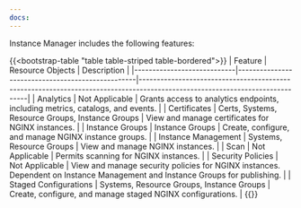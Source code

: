```yaml
---
docs:
---
```


Instance Manager includes the following features:

{{<bootstrap-table "table table-striped table-bordered">}}
| Feature                    | Resource Objects                                 | Description                                                                                                                 |
|----------------------------|--------------------------------------------------|-----------------------------------------------------------------------------------------------------------------------------|
| Analytics                  | Not Applicable                                   | Grants access to analytics endpoints, including metrics, catalogs, and events.                                              |
| Certificates               | Certs, Systems, Resource Groups, Instance Groups | View and manage certificates for NGINX instances.                                                                           |
| Instance Groups            | Instance Groups                                  | Create, configure, and manage NGINX instance groups.                                                                        |
| Instance&nbsp;Management   | Systems, Resource Groups                         | View and manage NGINX instances.                                                                                            |
| Scan                       | Not Applicable                                   | Permits scanning for NGINX instances.                                                                                       |
| Security Policies          | Not Applicable                                   | View and manage security policies for NGINX instances. Dependent on Instance Management and Instance Groups for publishing. |
| Staged&nbsp;Configurations | Systems, Resource Groups, Instance Groups        | Create, configure, and manage staged NGINX configurations.                                                                  |
{{</bootstrap-table>}}
